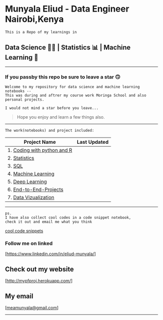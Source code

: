 # Munyala Eliud - Data Engineer Nairobi,Kenya

```This is a Repo of my learnings in ```

## Data Science 👨‍🔬 | Statistics 📊 | Machine Learning 🤖

<hr>

### If you passby this repo be sure to leave a star 🙃

```text
Welcome to my repository for data science and machine learning notebooks -- 
This was during and aftrer my course work Moringa School and also personal projects.

I would not mind a star before you leave...
```

> Hope you enjoy and learn a few things also.

<hr>

```text
The work(notebooks) and project included:
```


Project Name | Last Updated
---          |      ---          
1. [Coding with python and R](0_coding_py_R) | |
2. [Statistics](1_Statistics) | | 
3. [SQL](2_SQL) | | 
4. [Machine Learning](3_Machine_Learning) | | 
5. [Deep Learning](4_Deep_Learning) | | 
6. [End-to-End-Projects](5_E2E_projects) | | 
7. [Data Vizualization](DataViz_Storytelling) |    | 

<hr>

```text
ps.
I have also collect cool codes in a code snippet notebook, 
check it out and email me what you think
```

[cool code snippets](code_snippets.ipynb)

### Follow me on linked

[https://www.linkedin.com/in/eliud-munyala/]

## Check out my website

[http://mypfproj.herokuapp.com/]

## My email

[meamunyala@gmail.com]

<hr>
